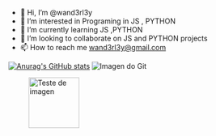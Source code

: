 - 👋 Hi, I’m @wand3rl3y
- 👀 I’m interested in Programing in JS , PYTHON
- 🌱 I’m currently learning JS ,PYTHON
- 💞️ I’m looking to collaborate on JS and PYTHON projects 
- 📫 How to reach me wand3rl3y@gmail.com

<!---
wand3rl3y/wand3rl3y is a ✨ special ✨ repository because its `README.md` (this file) appears on your GitHub profile.
You can click the Preview link to take a look at your changes.
--->

[![Anurag's GitHub stats](https://github-readme-stats.vercel.app/api?username=wand3rl3y)](https://github.com/anuraghazra/github-readme-stats)
![Imagen do Git](https://miro.medium.com/max/1400/1*18SPGkIHPuF9Ivtg_T4AUw.png)
<figure>
    <img src="https://miro.medium.com/max/1400/1*18SPGkIHPuF9Ivtg_T4AUw.png"
         width="100" height="100"
         alt="Teste de imagen">
</figure>

